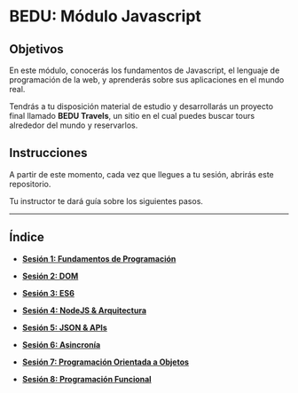 # BEDU: Módulo Javascript

## Objetivos

En este módulo, conocerás los fundamentos de Javascript, el lenguaje de programación de la web, y aprenderás sobre sus aplicaciones en el mundo real.

Tendrás a tu disposición material de estudio y desarrollarás un proyecto final llamado **BEDU Travels**, un sitio en el cual puedes buscar tours alrededor del mundo y reservarlos.

## Instrucciones

A partir de este momento, cada vez que llegues a tu sesión, abrirás este repositorio.

Tu instructor te dará guía sobre los siguientes pasos.

***

## Índice

- **[Sesión 1: Fundamentos de Programación](https://github.com/mikenieva/programacion-js-student/tree/master/sesion1-fundamentos-de-programacion)**

- **[Sesión 2: DOM](https://github.com/mikenieva/programacion-js-student/tree/master/sesion2-dom)**
  
- **[Sesión 3: ES6](https://github.com/mikenieva/programacion-js-student/tree/master/sesion3-es6)**

- **[Sesión 4: NodeJS & Arquitectura](https://github.com/mikenieva/programacion-js-student/tree/master/sesion4-algoritmia-basica-y-estructura-de-datos)**

- **[Sesión 5: JSON & APIs](https://github.com/mikenieva/programacion-js-student/tree/master/sesion5-json-y-apis)**

- **[Sesión 6: Asincronía](https://github.com/mikenieva/programacion-js-student/tree/master/sesion6-ajax-y-programacion-asincrona)**

- **[Sesión 7: Programación Orientada a Objetos](https://github.com/mikenieva/programacion-js-student/tree/master/sesion7-programacion-orientada-a-objetos)**

- **[Sesión 8: Programación Funcional](https://github.com/mikenieva/programacion-js-student/tree/master/sesion8-programacion-funcional)**
